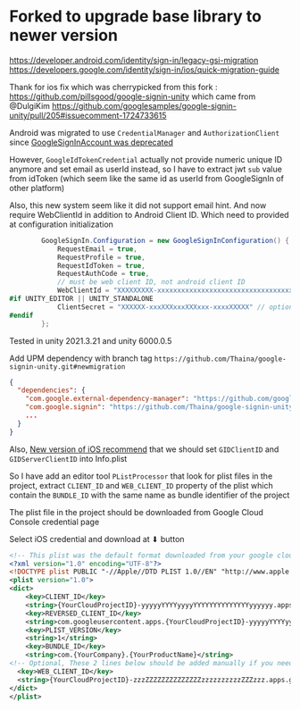 # Forked to upgrade base library to newer version

https://developer.android.com/identity/sign-in/legacy-gsi-migration
https://developers.google.com/identity/sign-in/ios/quick-migration-guide

Thank for ios fix which was cherrypicked from this fork : https://github.com/pillsgood/google-signin-unity which came from @DulgiKim https://github.com/googlesamples/google-signin-unity/pull/205#issuecomment-1724733615

Android was migrated to use `CredentialManager` and `AuthorizationClient` since [GoogleSignInAccount was deprecated](https://developers.google.com/android/reference/com/google/android/gms/auth/api/signin/GoogleSignInAccount)

However, `GoogleIdTokenCredential` actually not provide numeric unique ID anymore and set email as userId instead, so I have to extract jwt `sub` value from idToken (which seem like the same id as userId from GoogleSignIn of other platform)

Also, this new system seem like it did not support email hint. And now require WebClientId in addition to Android Client ID. Which need to provided at configuration initialization

```C#
        GoogleSignIn.Configuration = new GoogleSignInConfiguration() {
            RequestEmail = true,
            RequestProfile = true,
            RequestIdToken = true,
            RequestAuthCode = true,
            // must be web client ID, not android client ID
            WebClientId = "XXXXXXXXX-xxxxxxxxxxxxxxxxxxxxxxxxxxxxxxxxxxxx.apps.googleusercontent.com",
#if UNITY_EDITOR || UNITY_STANDALONE
            ClientSecret = "XXXXXX-xxxXXXxxxXXXxxx-xxxxXXXXX" // optional for windows/macos and test in editor
#endif
        };
```

Tested in unity 2021.3.21 and unity 6000.0.5

Add UPM dependency with branch tag `https://github.com/Thaina/google-signin-unity.git#newmigration`

```json
{
  "dependencies": {
    "com.google.external-dependency-manager": "https://github.com/googlesamples/unity-jar-resolver.git?path=upm",
    "com.google.signin": "https://github.com/Thaina/google-signin-unity.git#newmigration",
    ...
  }
}
```

Also, [New version of iOS recommend](https://developers.google.com/identity/sign-in/ios/quick-migration-guide#google_sign-in_sdk_v700) that we should set `GIDClientID` and `GIDServerClientID` into Info.plist

So I have add an editor tool `PListProcessor` that look for plist files in the project, extract `CLIENT_ID` and `WEB_CLIENT_ID` property of the plist which contain the `BUNDLE_ID` with the same name as bundle identifier of the project

The plist file in the project should be downloaded from Google Cloud Console credential page

Select iOS credential and download at ⬇ button

```xml
<!-- This plist was the default format downloaded from your google cloud console -->
<?xml version="1.0" encoding="UTF-8"?>
<!DOCTYPE plist PUBLIC "-//Apple//DTD PLIST 1.0//EN" "http://www.apple.com/DTDs/PropertyList-1.0.dtd">
<plist version="1.0">
<dict>
	<key>CLIENT_ID</key> 
	<string>{YourCloudProjectID}-yyyyyYYYYyyyyYYYYYYYYYYYYYYyyyyyy.apps.googleusercontent.com</string>
	<key>REVERSED_CLIENT_ID</key>
	<string>com.googleusercontent.apps.{YourCloudProjectID}-yyyyyYYYYyyyyYYYYYYYYYYYYYYyyyyyy</string>
	<key>PLIST_VERSION</key>
	<string>1</string>
	<key>BUNDLE_ID</key>
	<string>com.{YourCompany}.{YourProductName}</string>
<!-- Optional, These 2 lines below should be added manually if you need ServerAuthCode -->
  <key>WEB_CLIENT_ID</key>
  <string>{YourCloudProjectID}-zzzZZZZZZZZZZZZZZzzzzzzzzzzZZZzzz.apps.googleusercontent.com</string>
</dict>
</plist>
```
